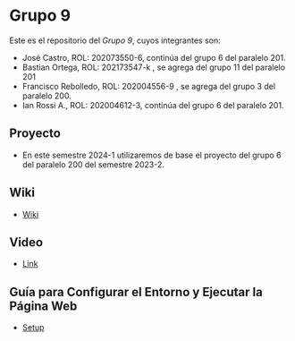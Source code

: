 # Grupo 9

Este es el repositorio del *Grupo 9*, cuyos integrantes son:
* José Castro, ROL: 202073550-6, continúa del grupo 6 del paralelo 201.
* Bastian Ortega, ROL: 202173547-k , se agrega del grupo 11 del paralelo 201
* Francisco Rebolledo, ROL: 202004556-9 , se agrega del grupo 3 del paralelo 200.
* Ian Rossi A., ROL: 202004612-3, continúa del grupo 6 del paralelo 201.

## Proyecto
* En este semestre 2024-1 utilizaremos de base el proyecto del grupo 6 del paralelo 200 del semestre 2023-2.

## Wiki
* [Wiki](https://github.com/BanHelsing/INF225-2024-1-GRUPO-9/wiki)

## Video
* [Link](https://youtu.be/qPYgQ0uZbCY)
  
## Guía para Configurar el Entorno y Ejecutar la Página Web
* [Setup](https://github.com/BanHelsing/INF225-2024-1-GRUPO-9/blob/main/instrucciones.md)
